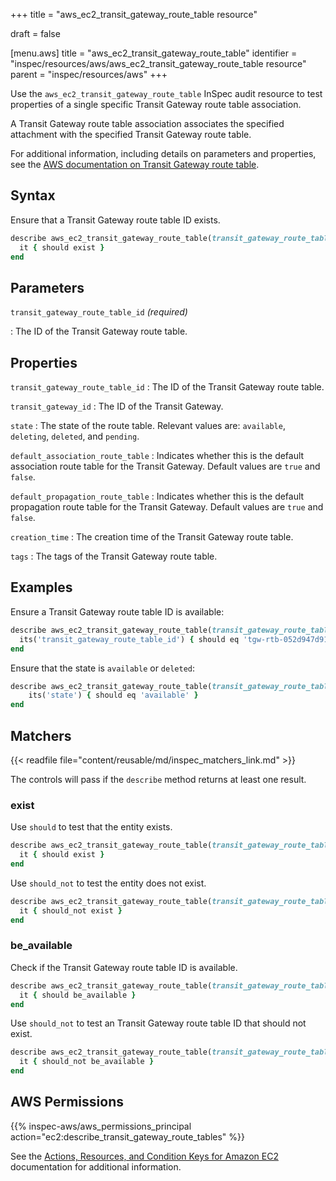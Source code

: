 +++
title = "aws_ec2_transit_gateway_route_table resource"

draft = false


[menu.aws]
title = "aws_ec2_transit_gateway_route_table"
identifier = "inspec/resources/aws/aws_ec2_transit_gateway_route_table resource"
parent = "inspec/resources/aws"
+++

Use the `aws_ec2_transit_gateway_route_table` InSpec audit resource to test properties of a single specific Transit Gateway route table association.

A Transit Gateway route table association associates the specified attachment with the specified Transit Gateway route table.

For additional information, including details on parameters and properties, see the [AWS documentation on Transit Gateway route table](https://docs.aws.amazon.com/AWSCloudFormation/latest/UserGuide/aws-resource-ec2-transitgatewayroutetable.html).

## Syntax

Ensure that a Transit Gateway route table ID exists.

```ruby
describe aws_ec2_transit_gateway_route_table(transit_gateway_route_table_id: 'tgw-rtb-052d947d91b6bb69f') do
  it { should exist }
end
```

## Parameters

`transit_gateway_route_table_id` _(required)_

: The ID of the Transit Gateway route table.

## Properties

`transit_gateway_route_table_id`
: The ID of the Transit Gateway route table.

`transit_gateway_id`
: The ID of the Transit Gateway.

`state`
: The state of the route table. Relevant values are: `available`, `deleting`, `deleted`, and `pending`.

`default_association_route_table`
: Indicates whether this is the default association route table for the Transit Gateway. Default values are `true` and `false`.

`default_propagation_route_table`
: Indicates whether this is the default propagation route table for the Transit Gateway. Default values are `true` and `false`.

`creation_time`
: The creation time of the Transit Gateway route table.

`tags`
: The tags of the Transit Gateway route table.

## Examples

Ensure a Transit Gateway route table ID is available:

```ruby
describe aws_ec2_transit_gateway_route_table(transit_gateway_route_table_id: 'tgw-rtb-052d947d91b6bb69f') do
  its('transit_gateway_route_table_id') { should eq 'tgw-rtb-052d947d91b6bb69f' }
end
```

Ensure that the state is `available` or `deleted`:

```ruby
describe aws_ec2_transit_gateway_route_table(transit_gateway_route_table_id: 'tgw-rtb-052d947d91b6bb69f') do
    its('state') { should eq 'available' }
end
```

## Matchers

{{< readfile file="content/reusable/md/inspec_matchers_link.md" >}}

The controls will pass if the `describe` method returns at least one result.

### exist

Use `should` to test that the entity exists.

```ruby
describe aws_ec2_transit_gateway_route_table(transit_gateway_route_table_id: 'tgw-rtb-052d947d91b6bb69f') do
  it { should exist }
end
```

Use `should_not` to test the entity does not exist.

```ruby
describe aws_ec2_transit_gateway_route_table(transit_gateway_route_table_id: 'tgw-rtb-052d947d91b6bb69f') do
  it { should_not exist }
end
```

### be_available

Check if the Transit Gateway route table ID is available.

```ruby
describe aws_ec2_transit_gateway_route_table(transit_gateway_route_table_id: 'tgw-rtb-052d947d91b6bb69f') do
  it { should be_available }
end
```

Use `should_not` to test an Transit Gateway route table ID that should not exist.

```ruby
describe aws_ec2_transit_gateway_route_table(transit_gateway_route_table_id: 'tgw-rtb-052d947d91b6bb69f') do
  it { should_not be_available }
end
```

## AWS Permissions

{{% inspec-aws/aws_permissions_principal action="ec2:describe_transit_gateway_route_tables" %}}

See the [Actions, Resources, and Condition Keys for Amazon EC2](https://docs.aws.amazon.com/IAM/latest/UserGuide/list_amazonec2.html) documentation for additional information.
